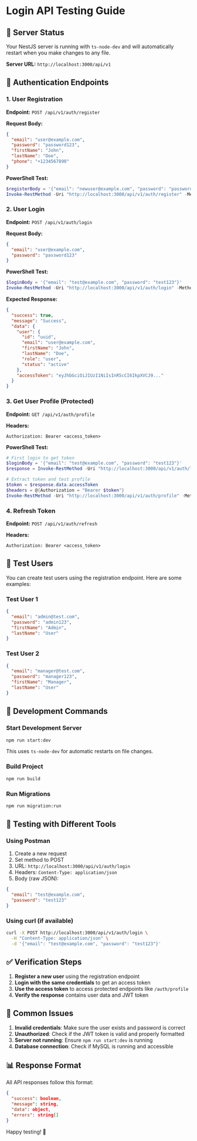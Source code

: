 # Login API Testing Guide

## 🚀 Server Status
Your NestJS server is running with `ts-node-dev` and will automatically restart when you make changes to any file.

**Server URL:** `http://localhost:3000/api/v1`

## 🔐 Authentication Endpoints

### 1. User Registration
**Endpoint:** `POST /api/v1/auth/register`

**Request Body:**
```json
{
  "email": "user@example.com",
  "password": "password123",
  "firstName": "John",
  "lastName": "Doe",
  "phone": "+1234567890"
}
```

**PowerShell Test:**
```powershell
$registerBody = '{"email": "newuser@example.com", "password": "password123", "firstName": "John", "lastName": "Doe"}'
Invoke-RestMethod -Uri "http://localhost:3000/api/v1/auth/register" -Method POST -ContentType "application/json" -Body $registerBody
```

### 2. User Login
**Endpoint:** `POST /api/v1/auth/login`

**Request Body:**
```json
{
  "email": "user@example.com",
  "password": "password123"
}
```

**PowerShell Test:**
```powershell
$loginBody = '{"email": "test@example.com", "password": "test123"}'
Invoke-RestMethod -Uri "http://localhost:3000/api/v1/auth/login" -Method POST -ContentType "application/json" -Body $loginBody
```

**Expected Response:**
```json
{
  "success": true,
  "message": "Success",
  "data": {
    "user": {
      "id": "uuid",
      "email": "user@example.com",
      "firstName": "John",
      "lastName": "Doe",
      "role": "user",
      "status": "active"
    },
    "accessToken": "eyJhbGciOiJIUzI1NiIsInR5cCI6IkpXVCJ9..."
  }
}
```

### 3. Get User Profile (Protected)
**Endpoint:** `GET /api/v1/auth/profile`

**Headers:**
```
Authorization: Bearer <access_token>
```

**PowerShell Test:**
```powershell
# First login to get token
$loginBody = '{"email": "test@example.com", "password": "test123"}'
$response = Invoke-RestMethod -Uri "http://localhost:3000/api/v1/auth/login" -Method POST -ContentType "application/json" -Body $loginBody

# Extract token and test profile
$token = $response.data.accessToken
$headers = @{Authorization = "Bearer $token"}
Invoke-RestMethod -Uri "http://localhost:3000/api/v1/auth/profile" -Method GET -Headers $headers
```

### 4. Refresh Token
**Endpoint:** `POST /api/v1/auth/refresh`

**Headers:**
```
Authorization: Bearer <access_token>
```

## 🧪 Test Users

You can create test users using the registration endpoint. Here are some examples:

### Test User 1
```json
{
  "email": "admin@test.com",
  "password": "admin123",
  "firstName": "Admin",
  "lastName": "User"
}
```

### Test User 2
```json
{
  "email": "manager@test.com",
  "password": "manager123",
  "firstName": "Manager",
  "lastName": "User"
}
```

## 🔧 Development Commands

### Start Development Server
```bash
npm run start:dev
```
This uses `ts-node-dev` for automatic restarts on file changes.

### Build Project
```bash
npm run build
```

### Run Migrations
```bash
npm run migration:run
```

## 📝 Testing with Different Tools

### Using Postman
1. Create a new request
2. Set method to POST
3. URL: `http://localhost:3000/api/v1/auth/login`
4. Headers: `Content-Type: application/json`
5. Body (raw JSON):
```json
{
  "email": "test@example.com",
  "password": "test123"
}
```

### Using curl (if available)
```bash
curl -X POST http://localhost:3000/api/v1/auth/login \
  -H "Content-Type: application/json" \
  -d '{"email": "test@example.com", "password": "test123"}'
```

## ✅ Verification Steps

1. **Register a new user** using the registration endpoint
2. **Login with the same credentials** to get an access token
3. **Use the access token** to access protected endpoints like `/auth/profile`
4. **Verify the response** contains user data and JWT token

## 🚨 Common Issues

1. **Invalid credentials**: Make sure the user exists and password is correct
2. **Unauthorized**: Check if the JWT token is valid and properly formatted
3. **Server not running**: Ensure `npm run start:dev` is running
4. **Database connection**: Check if MySQL is running and accessible

## 📊 Response Format

All API responses follow this format:
```json
{
  "success": boolean,
  "message": string,
  "data": object,
  "errors": string[]
}
```

Happy testing! 🎉
